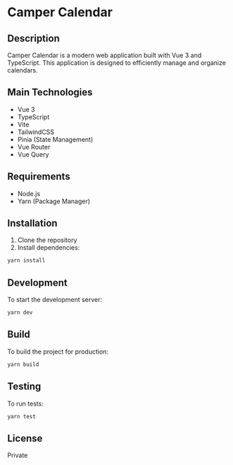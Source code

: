 # Camper Calendar

## Description

Camper Calendar is a modern web application built with Vue 3 and TypeScript. This application is designed to efficiently manage and organize calendars.

## Main Technologies

- Vue 3
- TypeScript
- Vite
- TailwindCSS
- Pinia (State Management)
- Vue Router
- Vue Query

## Requirements

- Node.js
- Yarn (Package Manager)

## Installation

1. Clone the repository
2. Install dependencies:

```bash
yarn install
```

## Development

To start the development server:

```bash
yarn dev
```

## Build

To build the project for production:

```bash
yarn build
```

## Testing

To run tests:

```bash
yarn test
```

## License

Private
